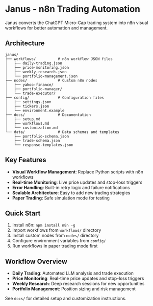 # Janus - n8n Trading Automation

Janus converts the ChatGPT Micro-Cap trading system into n8n visual workflows for better automation and management.

## Architecture

```
janus/
├── workflows/          # n8n workflow JSON files
│   ├── daily-trading.json
│   ├── price-monitoring.json
│   ├── weekly-research.json
│   └── portfolio-management.json
├── nodes/              # Custom n8n nodes
│   ├── yahoo-finance/
│   ├── portfolio-manager/
│   └── trade-executor/
├── config/             # Configuration files
│   ├── settings.json
│   ├── tickers.json
│   └── environment.example
├── docs/               # Documentation
│   ├── setup.md
│   ├── workflows.md
│   └── customization.md
└── data/               # Data schemas and templates
    ├── portfolio-schema.json
    ├── trade-schema.json
    └── response-templates.json
```

## Key Features

- **Visual Workflow Management**: Replace Python scripts with n8n workflows
- **Real-time Monitoring**: Live price updates and stop-loss triggers
- **Error Handling**: Built-in retry logic and failure notifications
- **Scalable Architecture**: Easy to add new trading strategies
- **Paper Trading**: Safe simulation mode for testing

## Quick Start

1. Install n8n: `npm install n8n -g`
2. Import workflows from `workflows/` directory
3. Install custom nodes from `nodes/` directory
4. Configure environment variables from `config/`
5. Run workflows in paper trading mode first

## Workflow Overview

- **Daily Trading**: Automated LLM analysis and trade execution
- **Price Monitoring**: Real-time price updates and stop-loss triggers
- **Weekly Research**: Deep research sessions for new opportunities
- **Portfolio Management**: Position sizing and risk management

See `docs/` for detailed setup and customization instructions.